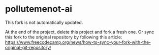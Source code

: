 # pollutemenot-ai

This fork is not automatically updated.

At the end of the project, delete this project and fork a fresh one. Or sync this fork to the original repository by following this article:
https://www.freecodecamp.org/news/how-to-sync-your-fork-with-the-original-git-repository/
